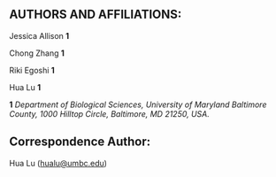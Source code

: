 ## AUTHORS AND AFFILIATIONS: 

Jessica Allison **1**

Chong Zhang **1**

Riki Egoshi **1**

Hua Lu **1**


**1** *Department of Biological Sciences, University of Maryland Baltimore County, 1000 Hilltop Circle, Baltimore, MD 21250, USA.*


## Correspondence Author:

Hua Lu (hualu@umbc.edu) 
